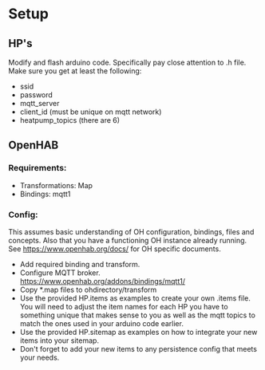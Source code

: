 # Setup

## HP's
Modify and flash arduino code.  Specifically pay close attention to .h file.  Make sure you get at least the following:
- ssid
- password
- mqtt_server
- client_id (must be unique on mqtt network)
- heatpump_topics (there are 6)

## OpenHAB

### Requirements:
- Transformations: Map
- Bindings: mqtt1

### Config:
This assumes basic understanding of OH configuration, bindings, files and concepts.  Also that you have a functioning OH instance already running.  See https://www.openhab.org/docs/ for OH specific documents.

- Add required binding and transform.
- Configure MQTT broker. https://www.openhab.org/addons/bindings/mqtt1/
- Copy *.map files to ohdirectory/transform
- Use the provided HP.items as examples to create your own .items file.  You will need to adjust the item names for each HP you have to something unique that makes sense to you as well as the mqtt topics to match the ones used in your arduino code earlier.
- Use the provided HP.sitemap as examples on how to integrate your new items into your sitemap.
- Don't forget to add your new items to any persistence config that meets your needs.
